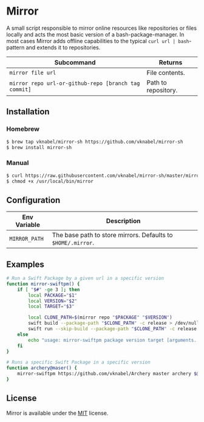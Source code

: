 # Mirror

A small script responsible to mirror online resources like repositories or files locally and acts the most basic version of a bash-package-manager.
In most cases Mirror adds offline capabilities to the typical `curl url | bash`-pattern and extends it to repositories.

| Subcommand                                               | Returns             |
| -------------------------------------------------------- | ------------------- |
| `mirror file url`                                        | File contents.      |
| `mirror repo url-or-github-repo [branch tag commit]` | Path to repository. |

## Installation

### Homebrew

```bash
$ brew tap vknabel/mirror-sh https://github.com/vknabel/mirror-sh
$ brew install mirror-sh
```

### Manual

```bash
$ curl https://raw.githubusercontent.com/vknabel/mirror-sh/master/mirror.sh > /usr/local/bin/mirror
$ chmod +x /usr/local/bin/mirror
```

## Configuration

| Env Variable  | Description                                                  |
| ------------- | ------------------------------------------------------------ |
| `MIRROR_PATH` | The base path to store mirrors. Defaults to `$HOME/.mirror`. |

## Examples

```bash
# Run a Swift Package by a given url in a specific version
function mirror-swiftpm() {
    if [ "$#" -ge 3 ]; then
        local PACKAGE="$1"
        local VERSION="$2"
        local TARGET="$3"

        local CLONE_PATH=$(mirror repo "$PACKAGE" "$VERSION")
        swift build --package-path "$CLONE_PATH" -c release > /dev/null
        swift run --skip-build --package-path "$CLONE_PATH" -c release "$TARGET" ${@:4}
    else
        echo "usage: mirror-swiftpm package version target [arguments...]"
    fi
}

# Runs a specific Swift Package in a specific version
function archery@maser() {
    mirror-swiftpm https://github.com/vknabel/Archery master archery $@
}
```

## License

Mirror is available under the [MIT](./LICENSE) license.
